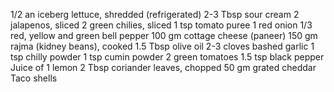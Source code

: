 1/2 an iceberg lettuce, shredded (refrigerated)
2-3 Tbsp sour cream
2 jalapenos, sliced
2 green chilies, sliced
1 tsp tomato puree
1 red onion
1/3 red, yellow and green bell pepper
100 gm cottage cheese (paneer)
150 gm rajma (kidney beans), cooked
1.5 Tbsp olive oil
2-3 cloves bashed garlic
1 tsp chilly powder
1 tsp cumin powder
2 green tomatoes
1.5 tsp black pepper
Juice of 1 lemon
2 Tbsp coriander leaves, chopped
50 gm grated cheddar
Taco shells